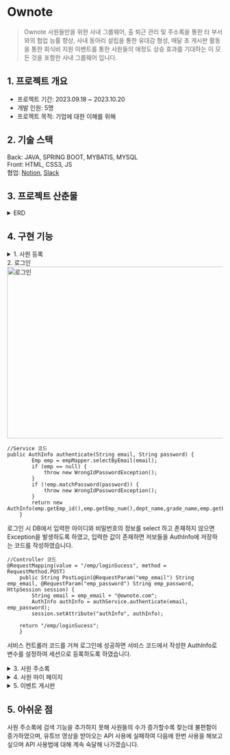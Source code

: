 # Ownote
>Ownote 사원들만을 위한 사내 그룹웨어, 출 퇴근 관리 및 주소록을 통한 타 부서와의 협업 능률 향상, 사내 동아리 설립을 통한 유대감 형성, 매달 초 게시판 활동을 통한 회식비 지원 이벤트를 통한 사원들의 애정도 상승 효과를 기대하는 이 모든 것을 포함한 사내 그룹웨어 입니다.


## 1. 프로젝트 개요
* 프로젝트 기간: 2023.09.18 ~ 2023.10.20   
* 개발 인원:  5명
* 프로젝트 목적: 기업에 대한 이해를 위해

## 2. 기술 스택
Back: JAVA, SPRING BOOT, MYBATIS, MYSQL<br>
Front: HTML, CSS3, JS<br>
협업: [Notion](https://www.notion.so/9-26-DB-5a6c25a562b2449dab90282925402294), [Slack](https://company-5yw1982.slack.com/ssb/redirect)<br>

## 3. 프로젝트 산춘물
<details>
  <summary>ERD</summary>
  <img src="https://github.com/Hong5743/ownote/assets/136396772/9d6cc5f1-b41c-4d58-8207-68da54464945" width="600" height="400" alt="ERD"/>
</details>

## 4. 구현 기능
<details>
  <summary>1. 사원 등록</summary>
  <img src="https://github.com/Hong5743/ownote/assets/136396772/52134a52-e24b-4d33-b604-0c9b0c590b99" width="600" height="400" alt="사원 등록"/>
  
  Http 메소드 중 하나인 Post 메소드를 사용하여 입력한 데이터들이 DB에 Insert 되도록 설계하였습니다.

  ```
@RequestMapping(value = "/emp/logIn", method = RequestMethod.POST)
    public String postSignUp(@ModelAttribute SignUpDto signUpDto, RedirectAttributes redirectAttributes) {
        try {
            Integer emp_num = signUpDto.getEmp_num();
            if (emp_num == null) {
                signUpDto.setEmp_num(currentEmpNum);
            }
            if (!signUpDto.getEmp_email().contains("@")) {
                signUpDto.setEmp_email(signUpDto.getEmp_email() + "@ownote.com");
            } else {
                redirectAttributes.addFlashAttribute("error", "영문 숫자 조합만 입력이 가능합니다.");
            }
            signUpService.insertEmp(signUpDto);
            return "/emp/loginForm";
        } catch (Exception e) {
            // 회원가입 실패 처리
            redirectAttributes.addFlashAttribute("error", "회원가입에 실패했습니다. 다시 시도해주세요.");
            return "redirect:/emp/signUp";
        }
    }
```
  
</details> 
<detials>
  <summary>2. 로그인</summary>
  <img src="https://github.com/Hong5743/ownote/assets/136396772/6a395282-984e-4db3-8060-9984f837c8d2" width="600" height="400" alt="로그인"/>

```
//Service 코드
public AuthInfo authenticate(String email, String password) {
        Emp emp = empMapper.selectByEmail(email);
        if (emp == null) {
            throw new WrongIdPasswordException();
        }
        if (!emp.matchPassword(password)) {
            throw new WrongIdPasswordException();
        }
        return new AuthInfo(emp.getEmp_id(),emp.getEmp_num(),dept_name,grade_name,emp.getEmp_password(),emp.getEmp_name(),emp.getEmp_email());
    }
```

로그인 시 DB에서 입력한 아이디와 비밀번호의 정보를 select 하고 존재하지 않으면 Exception을 발생하도록 하였고, 입력한 값이 존재하면 저보들을 AuthInfo에 저장하는 코드를 작성하였습니다.

```
//Controller 코드
@RequestMapping(value = "/emp/loginSucess", method = RequestMethod.POST)
    public String PostLogin(@RequestParam("emp_email") String emp_email, @RequestParam("emp_password") String emp_password, HttpSession session) {
        String email = emp_email + "@ownote.com";
        AuthInfo authInfo = authService.authenticate(email, emp_password);
        session.setAttribute("authInfo", authInfo);

    return "/emp/loginSucess";
    }
```

서비스 컨트롤러 코드를 거쳐 로그인에 성공하면 서비스 코드에서 작성한 AuthInfo로 변수를 설정하여 세션으로 등록하도록 하였습니다.
</detials>
<details>
  <summary>3. 사원 주소록</summary>
  <img src="https://github.com/Hong5743/ownote/assets/136396772/964f51b2-945b-49c0-b079-51b5c5998de6" width="600" height="400" alt="사원 주소록"/>

```
@RequestMapping(value = "/emp/adress", method = RequestMethod.GET)
    public String getEmpAddress(Model model, @RequestParam(name = "pageNo", required = false) String pageNo) {
        int pageSize = 4;
        int pageNum = 1;
        try{
            if (pageNo != null) {
                pageNum = Integer.parseInt(pageNo);
            }
        } catch (NumberFormatException e) {
            pageNum = 1;
        }
        EmpAdressPage empAdressPage = getEmpAdressPage(pageNum, pageSize);
        model.addAttribute("listPage", empAdressPage);
        return "emp/adress";
    }
```

그룹 웨어에서 반드시 필요한 사원간의 원활한 소통을 위해서 사원 주소록을 구현하였고 Paging 처리를 하여 가독성을 높였습니다. 
</details>
<details>
  <summary>4. 사원 마이 페이지</summary>
  <img src="https://github.com/Hong5743/ownote/assets/136396772/89a6f9ef-c46c-4a13-87d3-ca35fa90ed4a" width="600" height="400" alt="사원 마이 페이지"/>

  ```
  @RequestMapping(value = "/emp/myPage", method = RequestMethod.GET)
    public String myPage(Model model, HttpSession session) {
        AuthInfo authInfo = (AuthInfo) session.getAttribute("authInfo");
        String emp_email = authInfo.getEmp_email();
        Emp myPage = myPageService.selectByEmailForMyPage(emp_email);
        model.addAttribute("myPage", myPage);
        return "emp/myPage";
    }
  ```

로그인 성공시 메인페이지 우측 상단에 세션에 담겨있는 사용자 이름이 화면에 나타나게 되며 이를 클릭시 마이 페이지로 이동하게 되며 자신의 정보를 수정할수 있게 수정 버튼을 클릭하면 개인정보 수정 폼으로 이동하게 됩니다.
</details>
<details>
  <summary>5. 이벤트 게시판</summary>
  <img src="https://github.com/Hong5743/ownote/assets/136396772/e3194130-bd8a-444f-ab01-40d0ae31c3b5" width="600" height="400" alt="이벤트 게시판"/>
  
매달 각 부서별로 이벤트 게시판에 이벤트 참여 게시글을 올리고 좋아요를 가장 많이 받는 부서에 회식비 지원이 나가는 이벤트를 진행합니다. 글쓰기를 누르면 이벤트 참여 게시글을 작성 할 수 있으며 좋아요 순으로 순위가 나뉘게 때문에 수정은 불가하고 삭제만 가능하게 만들었습니다.
<br>
<img src="(https://github.com/Hong5743/ownote/assets/136396772/5c043580-2ecb-4436-a69f-6e00b2a42e15" width="600" height="400" alt="이벤트 게시판 작성"/>

```
 @GetMapping("/musicContest/write")
    public String insertMusicContestG(HttpSession session, Model model){
        AuthInfo authInfo = (AuthInfo) session.getAttribute("authInfo");
        model.addAttribute("authInfo", authInfo);
        return "musicContest/musicContestWriteForm";
    }

    @PostMapping("/musicContest/list")
    public String insertMusicContest(MusicContestDto musicContestDto){
        musicContestService.insertMusicContest(musicContestDto);
        return "redirect:/musicContest/list";
    }
```

영상 삽입 방법은 에디터에 내장된 영상 업로드 기능을 사용하였고, 박스 안 번튼을 클릭하면 유튜브 url을 입력하면 영상이 삽입이 됩니다.
<br>
<img src="https://github.com/Hong5743/ownote/assets/136396772/ffb2d8b4-a8b7-4a1c-b9c1-2824ca9f0bee" width="600" height="400" alt="이벤트 게시판 좋아요"/>

```
@PostMapping("/musicContest/like")
    @Transactional
    public String getIncreaseLike(@RequestParam(value = "musiccontest_id") int musiccontest_id,
                                  HttpSession session, Model model, LikeDto likeDto){
        AuthInfo authInfo = (AuthInfo) session.getAttribute("authInfo");
        LikeDto dto = likeService.selectLike(musiccontest_id);
        System.out.println("-----------------------------------------"+dto);
        likeDto.setEmp_id(authInfo.getEmp_id());
        System.out.println("987987987897987989"+likeDto);
        if(dto == null) {
            likeService.increaseLike(musiccontest_id);
            likeService.insertLike(likeDto);
            model.addAttribute("dto", dto);
            model.addAttribute("authInfo", authInfo);
            return "redirect:/musicContest/list";
        } else {
            return "redirect:/musicContest/list?error=1";
        }
    }
```

사원들마다 좋아요를 게시글 당 한 번만 누를수 있게 Transection을 사용해 구현하여 중복 투표를 방지하였습니다.
</details>

## 5. 아쉬운 점
사원 주소록에 검색 기능을 추가하지 못해 사원들의 수가 증가할수록 찾는데 불편함이 증가하였으며, 유튜브 영상을 받아오는 API 사용에 실패하여 다음에 한번 사용을 해보고 싶으며 API 사용법에 대해 계속 숙달해 나가겠습니다.




